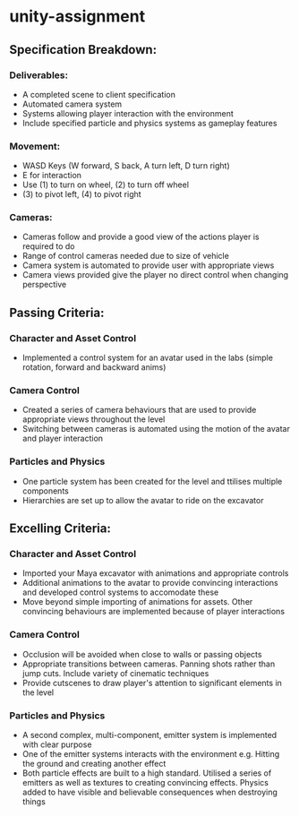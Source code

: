 # unity-assignment

## Specification Breakdown:
### Deliverables:
 - A completed scene to client specification
 - Automated camera system
 - Systems allowing player interaction with the environment
 - Include specified particle and physics systems as gameplay features

### Movement:
 - WASD Keys (W forward, S back, A turn left, D turn right)
 - E for interaction
 - Use (1) to turn on wheel, (2) to turn off wheel
 - (3) to pivot left, (4) to pivot right

### Cameras:
 - Cameras follow and provide a good view of the actions player is required to do
 - Range of control cameras needed due to size of vehicle
 - Camera system is automated to provide user with appropriate views
 - Camera views provided give the player no direct control when changing perspective

## Passing Criteria:
### Character and Asset Control
 - Implemented a control system for an avatar used in the labs (simple rotation, forward and backward anims)
### Camera Control
 - Created a series of camera behaviours that are used to provide appropriate views throughout the level
 - Switching between cameras is automated using the motion of the avatar and player interaction
### Particles and Physics
 - One particle system has been created for the level and ttilises multiple components
 - Hierarchies are set up to allow the avatar to ride on the excavator

## Excelling Criteria:
### Character and Asset Control
 - Imported your Maya excavator with animations and appropriate controls
 - Additional animations to the avatar to provide convincing interactions and developed control systems to accomodate these
 - Move beyond simple importing of animations for assets. Other convincing behaviours are implemented because of player interactions
### Camera Control
 - Occlusion will be avoided when close to walls or passing objects
 - Appropriate transitions between cameras. Panning shots rather than jump cuts. Include variety of cinematic techniques
 - Provide cutscenes to draw player's attention to significant elements in the level
### Particles and Physics
 - A second complex, multi-component, emitter system is implemented with clear purpose
 - One of the emitter systems interacts with the environment e.g. Hitting the ground and creating another effect
 - Both particle effects are built to a high standard. Utilised a series of emitters as well as textures to creating convincing effects. Physics added to have visible and believable consequences when destroying things